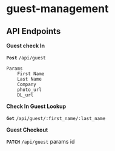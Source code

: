 # guest-management

## API Endpoints

**Guest check In**

**`Post`** `/api/guest`

	Params
		First Name
		Last Name
		Company
		photo_url
		DL_url

**Check In Guest Lookup**

**`Get`** `/api/guest/:first_name/:last_name`

**Guest Checkout**

**`PATCH`** `/api/guest`
	params
		id

